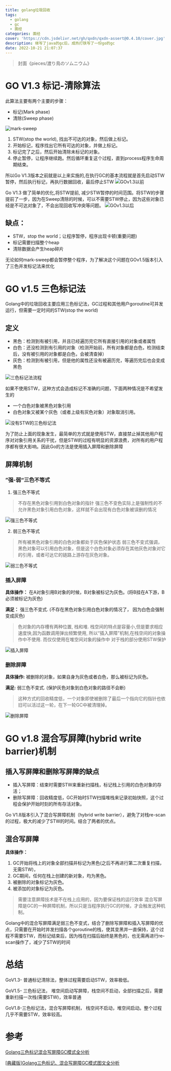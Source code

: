 ```yaml
---
title: golang垃圾回收
tags:
  - golang
  - gc
  - 面经
categories: 面经
cover: 'https://cdn.jsdelivr.net/gh/qxdn/qxdn-assert@0.4.10/cover.jpg'
description: 继写了java的gc后，成热打铁写了一份go的gc
date: 2022-10-21 21:07:37
---
```



> 封面《pieces/渡り鳥のソムニウム》

# GO V1.3 标记-清除算法
此算法主要有两个主要的步骤：

- 标记(Mark phase)
- 清除(Sweep phase)

![mark-sweep](https://cdn.jsdelivr.net/gh/qxdn/qxdn-assert@0.4.10/mark-sweep.jpg)

1. STW(stop the world), 找出不可达的对象，然后做上标记。
2. 开始标记，程序找出它所有可达的对象，并做上标记。
3. 标记完了之后，然后开始清除未标记的对象。
4. 停止暂停，让程序继续跑。然后循环重复这个过程，直到process程序生命周期结束。

所以Go V1.3版本之前就是以上来实施的,在执行GC的基本流程就是首先启动STW暂停，然后执行标记，再执行数据回收，最后停止STW
![GOv1.3以前](https://cdn.jsdelivr.net/gh/qxdn/qxdn-assert@0.4.10/before1_3.png)

Go V1.3 做了简单的优化,将STW提前, 减少STW暂停的时间范围。将STW的步骤提前了一步，因为在Sweep清除的时候，可以不需要STW停止，因为这些对象已经是不可达对象了，不会出现回收写冲突等问题。
![GOv1.3以后](https://cdn.jsdelivr.net/gh/qxdn/qxdn-assert@0.4.10/after1_3.png)


## 缺点：
- STW，stop the world；让程序暂停，程序出现卡顿(重要问题)
- 标记需要扫描整个heap
- 清除数据会产生heap碎片

无论如何mark-sweep都会暂停整个程序，为了解决这个问题在GOv1.5版本引入了三色并发标记法来优化

# GO v1.5 三色标记法
Golang中的垃圾回收主要应用三色标记法，GC过程和其他用户goroutine可并发运行，但需要一定时间的STW(stop the world)

## 定义
- 黑色：检测到有被引用，并且已经遍历完它所有直接引用的对象或者属性
- 白色：还没检测到有引用的对象（检测开始前，所有对象都是白色，检测结束后，没有被引用的对象都是白色，会被清查掉）
- 灰色：检测到有被引用，但是他的属性还没有被遍历完，等遍历完后也会变成黑色

![三色标记法流程](https://cdn.jsdelivr.net/gh/qxdn/qxdn-assert@0.4.10/tri-color-marking.png)

如果不使用STW，这种方式会造成标记不准确的问题，下面两种情况是不希望发生的
- 一个白色对象被黑色对象引用
- 白色对象又被某个灰色（或者上级有灰色对象）对象取消引用。

![没有STW的三色标记法](https://cdn.jsdelivr.net/gh/qxdn/qxdn-assert@0.4.10/non-stw.jpg)

为了防止上面的现象发生，最简单的方式就是使用STW，直接禁止掉其他用户程序对对象引用关系的干扰，但是STW的过程有明显的资源浪费，对所有的用户程序都有很大影响。因此Go的方法是使用插入屏障和删除屏障

## 屏障机制
### ”强-弱“三色不等式
1. 强三色不等式
> 不存在黑色对象引用到白色对象的指针
> 强三色不变色实际上是强制性的不允许黑色对象引用白色对象，这样就不会出现有白色对象被误删的情况

![强三色不等式](https://cdn.jsdelivr.net/gh/qxdn/qxdn-assert@0.4.10/strong-tri.png)

2. 弱三色不等式
> 所有被黑色对象引用的白色对象都处于灰色保护状态
> 弱三色不变式强调，黑色对象可以引用白色对象，但是这个白色对象必须存在其他灰色对象对它的引用，或者可达它的链路上游存在灰色对象。

![弱三色不等式](https://cdn.jsdelivr.net/gh/qxdn/qxdn-assert@0.4.10/weak-tri.png)

### 插入屏障
**具体操作：** 在A对象引用B对象的时候，B对象被标记为灰色。(将B挂在A下游，B必须被标记为灰色)

**满足：** 强三色不变式. (不存在黑色对象引用白色对象的情况了， 因为白色会强制变成灰色)

> 色对象的内存槽有两种位置, 栈和堆. 栈空间的特点是容量小,但是要求相应速度快,因为函数调用弹出频繁使用, 所以“插入屏障”机制,在栈空间的对象操作中不使用. 而仅仅使用在堆空间对象的操作中
> 对于栈的部分使用STW保护

![插入屏障](https://cdn.jsdelivr.net/gh/qxdn/qxdn-assert@0.4.10/insert.jpg)

### 删除屏障
**具体操作:** 被删除的对象，如果自身为灰色或者白色，那么被标记为灰色。

**满足:** 弱三色不变式. (保护灰色对象到白色对象的路径不会断)

> 这种方式的回收精度低，一个对象即使被删除了最后一个指向它的指针也依旧可以活过这一轮，在下一轮GC中被清理掉。

![删除屏障](https://cdn.jsdelivr.net/gh/qxdn/qxdn-assert@0.4.10/delete.jpg)

# GO v1.8 混合写屏障(hybrid write barrier)机制
## 插入写屏障和删除写屏障的缺点
- 插入写屏障：结束时需要STW来重新扫描栈，标记栈上引用的白色对象的存活；
- 删除写屏障：回收精度低，GC开始时STW扫描堆栈来记录初始快照，这个过程会保护开始时刻的所有存活对象。

Go V1.8版本引入了混合写屏障机制（hybrid write barrier），避免了对栈re-scan的过程，极大的减少了STW的时间。结合了两者的优点。

## 混合写屏障
**具体操作：**  
1. GC开始将栈上的对象全部扫描并标记为黑色(之后不再进行第二次重复扫描，无需STW)，
2. GC期间，任何在栈上创建的新对象，均为黑色。
3. 被删除的对象标记为灰色。
4. 被添加的对象标记为灰色。

> 需要注意屏障技术是不在栈上应用的，因为要保证栈的运行效率
> 混合写屏障是GC的一种屏障机制，所以只是当程序执行GC的时候，才会触发这种机制。

Golang中的混合写屏障满足弱三色不变式，结合了删除写屏障和插入写屏障的优点，只需要在开始时并发扫描各个goroutine的栈，使其变黑并一直保持，这个过程不需要STW，而标记结束后，因为栈在扫描后始终是黑色的，也无需再进行re-scan操作了，减少了STW的时间

# 总结
GoV1.3- 普通标记清除法，整体过程需要启动STW，效率极低。

GoV1.5- 三色标记法， 堆空间启动写屏障，栈空间不启动，全部扫描之后，需要重新扫描一次栈(需要STW)，效率普通

GoV1.8-三色标记法，混合写屏障机制， 栈空间不启动，堆空间启动。整个过程几乎不需要STW，效率较高。


# 参考

[Golang三色标记混合写屏障GC模式全分析](https://www.yuque.com/aceld/golang/zhzanb#2a81bdfb)

[[典藏版]Golang三色标记、混合写屏障GC模式图文全分析](https://www.jianshu.com/p/4c5a303af470)